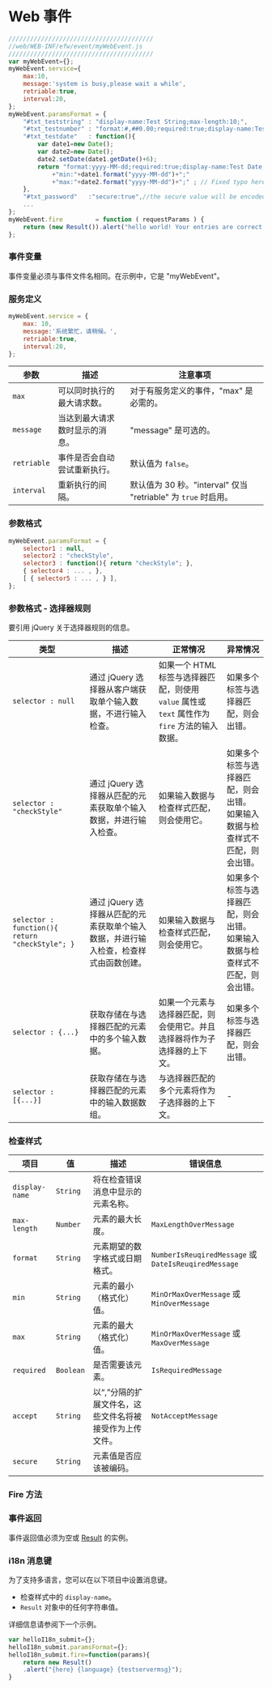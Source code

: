 # Web 事件

```javascript
////////////////////////////////////////
//web/WEB-INF/efw/event/myWebEvent.js
////////////////////////////////////////
var myWebEvent={};
myWebEvent.service={
    max:10,
    message:'system is busy,please wait a while',
    retriable:true,
    interval:20,
};
myWebEvent.paramsFormat = { 
    "#txt_teststring" : "display-name:Test String;max-length:10;",
    "#txt_testnumber" : "format:#,##0.00;required:true;display-name:Test Number;min:-10.00;max:1,000.00",
    "#txt_testdate"   : function(){
        var date1=new Date();
        var date2=new Date();
        date2.setDate(date1.getDate()+6);
        return "format:yyyy-MM-dd;required:true;display-name:Test Date;"
            +"min:"+date1.format("yyyy-MM-dd")+";"
            +"max:"+date2.format("yyyy-MM-dd")+";" ; // Fixed typo here
    },
    "#txt_password"   :"secure:true",//the secure value will be encoded before sending.
    ... 
};
myWebEvent.fire         = function ( requestParams ) {
    return (new Result()).alert("hello world! Your entries are correct.");
};
```


### 事件变量

事件变量必须与事件文件名相同。在示例中，它是 "myWebEvent"。

### 服务定义

```javascript
myWebEvent.service = {
    max: 10,
    message:'系统繁忙，请稍候。',
    retriable:true,
    interval:20,
};
```

| 参数 | 描述 | 注意事项 |
|---|---|---|
| `max` | 可以同时执行的最大请求数。 | 对于有服务定义的事件，"max" 是必需的。 |
| `message` | 当达到最大请求数时显示的消息。 | "message" 是可选的。 |
| `retriable` | 事件是否会自动尝试重新执行。 | 默认值为 `false`。 |
| `interval` | 重新执行的间隔。 | 默认值为 30 秒。"interval" 仅当 "retriable" 为 `true` 时启用。 |

### 参数格式

```javascript
myWebEvent.paramsFormat = {
    selector1 : null,
    selector2 : "checkStyle",
    selector3 : function(){ return "checkStyle"; },
    { selector4 : ... , },
    [ { selector5 : ... , } ],
};
```

### 参数格式 - 选择器规则

要引用 jQuery 关于选择器规则的信息。

| 类型 | 描述 | 正常情况 | 异常情况 |
|---|---|---|---|
| `selector : null` | 通过 jQuery 选择器从客户端获取单个输入数据，不进行输入检查。 | 如果一个 HTML 标签与选择器匹配，则使用 `value` 属性或 `text` 属性作为 `fire` 方法的输入数据。 | 如果多个标签与选择器匹配，则会出错。 |
| `selector : "checkStyle"` | 通过 jQuery 选择器从匹配的元素获取单个输入数据，并进行输入检查。 | 如果输入数据与检查样式匹配，则会使用它。 | 如果多个标签与选择器匹配，则会出错。<br>如果输入数据与检查样式不匹配，则会出错。 |
| `selector : function(){ return "checkStyle"; }` | 通过 jQuery 选择器从匹配的元素获取单个输入数据，并进行输入检查，检查样式由函数创建。 | 如果输入数据与检查样式匹配，则会使用它。 | 如果多个标签与选择器匹配，则会出错。<br>如果输入数据与检查样式不匹配，则会出错。 |
| `selector : {...}` | 获取存储在与选择器匹配的元素中的多个输入数据。 | 如果一个元素与选择器匹配，则会使用它。并且选择器将作为子选择器的上下文。 | 如果多个标签与选择器匹配，则会出错。 |
| `selector : [{...}]` | 获取存储在与选择器匹配的元素中的输入数据数组。 | 与选择器匹配的多个元素将作为子选择器的上下文。 | - |

### 检查样式

| 项目 | 值 | 描述 | 错误信息 |
|---|---|---|---|
| `display-name` | `String` | 将在检查错误消息中显示的元素名称。 |  |
| `max-length` | `Number` | 元素的最大长度。 | `MaxLengthOverMessage` |
| `format` | `String` | 元素期望的数字格式或日期格式。 | `NumberIsReuqiredMessage` 或 `DateIsReuqiredMessage` |
| `min` | `String` | 元素的最小（格式化）值。 | `MinOrMaxOverMessage` 或 `MinOverMessage` |
| `max` | `String` | 元素的最大（格式化）值。 | `MinOrMaxOverMessage` 或 `MaxOverMessage` |
| `required` | `Boolean` | 是否需要该元素。 | `IsRequiredMessage` |
| `accept` | `String` | 以“,”分隔的扩展文件名，这些文件名将被接受作为上传文件。 | `NotAcceptMessage` |
| `secure` | `String` | 元素值是否应该被编码。 |  |

### Fire 方法

### 事件返回

事件返回值必须为空或 [Result](result.new.md) 的实例。

### i18n 消息键

为了支持多语言，您可以在以下项目中设置消息键。

*   检查样式中的 `display-name`。
*   `Result` 对象中的任何字符串值。

详细信息请参阅下一个示例。

```js
var helloI18n_submit={};
helloI18n_submit.paramsFormat={};
helloI18n_submit.fire=function(params){
	return new Result()
	.alert("{here} {language} {testservermsg}");
}
```